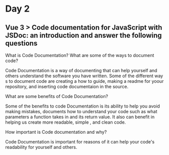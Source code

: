  # Day 2
 
 ## Vue 3 > Code documentation for JavaScript with JSDoc: an introduction and answer the following questions

What is Code Documentation? What are some of the ways to document code?

Code Documentation is a way of documenting that can help yourself and others understand the software you have written. Some of the different way s to document code are creating a how to guide, making a readme for yoour repository, and inserting code documentaion in the source.

What are some benefits of Code Documentation?

Some of the benefits to code Documentation is its ability to help you avoid making mistakes, documents how to understand your code such as what parameters a function takes in and its return value. It also can benefit in helping us create more readable, simple , and clean code.

How important is Code documentation and why?

Code Documentation is important for reasons of it can help your code's readability for yourself and others.